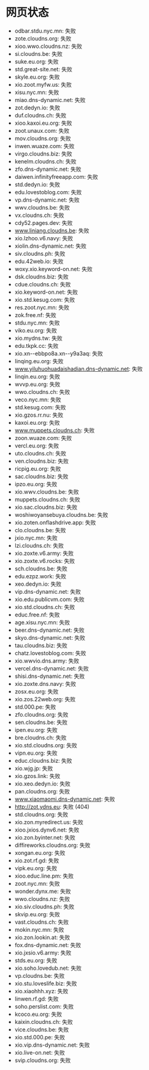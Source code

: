 # 网页状态
- odbar.stdu.nyc.mn: 失败
- zote.cloudns.org: 失败
- xioo.wwo.cloudns.nz: 失败
- si.cloudns.be: 失败
- suke.eu.org: 失败
- std.great-site.net: 失败
- skyle.eu.org: 失败
- xio.zoot.myfw.us: 失败
- xisu.nyc.mn: 失败
- miao.dns-dynamic.net: 失败
- zot.dedyn.io: 失败
- duf.cloudns.ch: 失败
- xioo.kaxoi.eu.org: 失败
- zoot.unaux.com: 失败
- mov.cloudns.org: 失败
- inwen.wuaze.com: 失败
- virgo.cloudns.biz: 失败
- kenelm.cloudns.ch: 失败
- zfo.dns-dynamic.net: 失败
- daiwen.infinityfreeapp.com: 失败
- std.dedyn.io: 失败
- edu.lovestoblog.com: 失败
- vp.dns-dynamic.net: 失败
- wwv.cloudns.be: 失败
- vx.cloudns.ch: 失败
- cdy52.pages.dev: 失败
- www.liniang.cloudns.be: 失败
- xio.lzhoo.v6.navy: 失败
- xiolin.dns-dynamic.net: 失败
- siv.cloudns.ph: 失败
- edu.42web.io: 失败
- woxy.xio.keyword-on.net: 失败
- dsk.cloudns.biz: 失败
- cdue.cloudns.ch: 失败
- xio.keyword-on.net: 失败
- xio.std.kesug.com: 失败
- res.zoot.nyc.mn: 失败
- zok.free.nf: 失败
- stdu.nyc.mn: 失败
- viko.eu.org: 失败
- xio.mydns.tw: 失败
- edu.tkpk.cc: 失败
- xio.xn--ebbpo8a.xn--y9a3aq: 失败
- linqing.eu.org: 失败
- www.yiluhuohuadaishadian.dns-dynamic.net: 失败
- linqin.eu.org: 失败
- wvvp.eu.org: 失败
- wwo.cloudns.ch: 失败
- veco.nyc.mn: 失败
- std.kesug.com: 失败
- xio.gzos.rr.nu: 失败
- kaxoi.eu.org: 失败
- www.muppets.cloudns.ch: 失败
- zoon.wuaze.com: 失败
- vercl.eu.org: 失败
- uto.cloudns.ch: 失败
- ven.cloudns.biz: 失败
- ricpig.eu.org: 失败
- sac.cloudns.biz: 失败
- ipzo.eu.org: 失败
- xio.wwv.cloudns.be: 失败
- muppets.cloudns.ch: 失败
- xio.sac.cloudns.biz: 失败
- woshiwoyansebuya.cloudns.be: 失败
- xio.zoten.onflashdrive.app: 失败
- clo.cloudns.be: 失败
- jxio.nyc.mn: 失败
- lzi.cloudns.ch: 失败
- xio.zoxte.v6.army: 失败
- xio.zoxte.v6.rocks: 失败
- sch.cloudns.be: 失败
- edu.ezpz.work: 失败
- xeo.dedyn.io: 失败
- vip.dns-dynamic.net: 失败
- xio.edu.publicvm.com: 失败
- xio.std.cloudns.ch: 失败
- educ.free.nf: 失败
- age.xisu.nyc.mn: 失败
- beer.dns-dynamic.net: 失败
- skyo.dns-dynamic.net: 失败
- tau.cloudns.biz: 失败
- chatz.lovestoblog.com: 失败
- xio.wwvio.dns.army: 失败
- vercel.dns-dynamic.net: 失败
- shisi.dns-dynamic.net: 失败
- xio.zoxte.dns.navy: 失败
- zosx.eu.org: 失败
- xio.zos.22web.org: 失败
- std.000.pe: 失败
- zfo.cloudns.org: 失败
- sen.cloudns.be: 失败
- ipen.eu.org: 失败
- bre.cloudns.ch: 失败
- xio.std.cloudns.org: 失败
- vipn.eu.org: 失败
- educ.cloudns.biz: 失败
- xio.wjg.jp: 失败
- xio.gzos.link: 失败
- xio.xeo.dedyn.io: 失败
- pan.cloudns.org: 失败
- www.xiaomaomi.dns-dynamic.net: 失败
- http://zot.ydns.eu: 失败 (404)
- std.cloudns.org: 失败
- xio.zon.myredirect.us: 失败
- xioo.jxios.dynv6.net: 失败
- xio.zon.byinter.net: 失败
- diffireworks.cloudns.org: 失败
- xongan.eu.org: 失败
- xio.zot.rf.gd: 失败
- vipk.eu.org: 失败
- xioo.educ.line.pm: 失败
- zoot.nyc.mn: 失败
- wonder.dynx.me: 失败
- wwo.cloudns.nz: 失败
- xio.siv.cloudns.ph: 失败
- skvip.eu.org: 失败
- vast.cloudns.ch: 失败
- mokin.nyc.mn: 失败
- xio.zon.lookin.at: 失败
- fox.dns-dynamic.net: 失败
- xio.jxsio.v6.army: 失败
- stds.eu.org: 失败
- xio.soho.lovedub.net: 失败
- vp.cloudns.be: 失败
- xio.stu.loveslife.biz: 失败
- xio.xiaohhh.xyz: 失败
- linwen.rf.gd: 失败
- soho.perslist.com: 失败
- kcoco.eu.org: 失败
- kaixin.cloudns.ch: 失败
- vice.cloudns.be: 失败
- xio.std.000.pe: 失败
- xio.vip.dns-dynamic.net: 失败
- xio.live-on.net: 失败
- svip.cloudns.org: 失败
